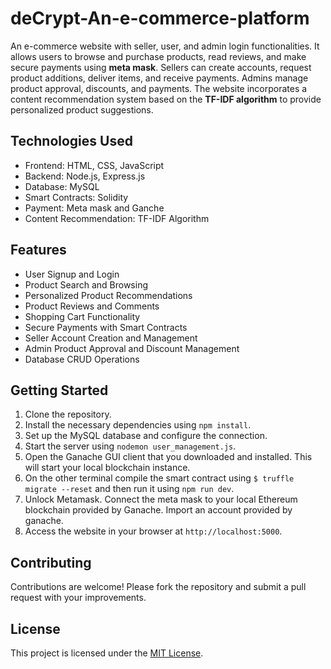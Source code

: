 # deCrypt-An-e-commerce-platform

An e-commerce website with seller, user, and admin login functionalities. It allows users to browse and purchase products, read reviews, and make secure payments using **meta mask**. Sellers can create accounts, request product additions, deliver items, and receive payments. Admins manage product approval, discounts, and payments. The website incorporates a content recommendation system based on the **TF-IDF algorithm** to provide personalized product suggestions.

## Technologies Used

- Frontend: HTML, CSS, JavaScript
- Backend: Node.js, Express.js
- Database: MySQL
- Smart Contracts: Solidity
- Payment: Meta mask and Ganche
- Content Recommendation: TF-IDF Algorithm

## Features

- User Signup and Login
- Product Search and Browsing
- Personalized Product Recommendations
- Product Reviews and Comments
- Shopping Cart Functionality
- Secure Payments with Smart Contracts
- Seller Account Creation and Management
- Admin Product Approval and Discount Management
- Database CRUD Operations

## Getting Started

1. Clone the repository.
2. Install the necessary dependencies using `npm install`.
3. Set up the MySQL database and configure the connection.
4. Start the server using `nodemon user_management.js`.
5. Open the Ganache GUI client that you downloaded and installed. This will start your local blockchain instance.
6. On the other terminal compile the smart contract using `$ truffle migrate --reset` and then run it using `npm run dev`.
7. Unlock Metamask. Connect the meta mask to your local Ethereum blockchain provided by Ganache. Import an account provided by ganache.
8. Access the website in your browser at `http://localhost:5000`.

## Contributing

Contributions are welcome! Please fork the repository and submit a pull request with your improvements.

## License

This project is licensed under the [MIT License](LICENSE).


